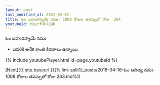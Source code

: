 ```yaml
---
layout: post
last_modified_at: 2021-03-30
title: ఓం బహురస్మాయే నమః- 1008 రోజుల తపస్సులో రోజు  264
youtubeId: MoLrfH671Qk
---
```

 
 
 ఓం బహురస్మాయే నమః  
 
 -  ఎవరికి అనేక కాంతి కిరణాలు ఉన్నాయి 
 
  
 
  
 
 
 
 
 
 


{% include youtubePlayer.html id=page.youtubeId %}
 
[Next]({{ site.baseurl }}{% link  split1/_posts/2018-04-16-ఓం ఆదిత్య నమః- 1008 రోజుల తపస్సులో రోజు  263.md%})
 
